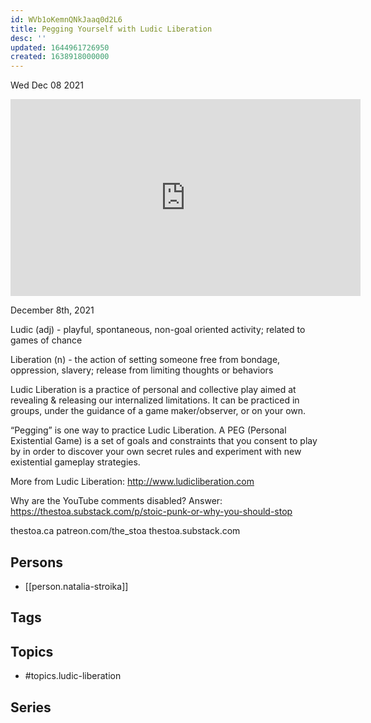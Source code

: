 ```yaml
---
id: WVb1oKemnQNkJaaq0d2L6
title: Pegging Yourself with Ludic Liberation
desc: ''
updated: 1644961726950
created: 1638918000000
---
```





Wed Dec 08 2021

<iframe width="560" height="315" src="https://www.youtube.com/embed/Juq34IRtOXc" title="Pegging Yourself with Ludic Liberation w/ Natalia Stroika" frameborder="0" allow="accelerometer; autoplay; clipboard-write; encrypted-media; gyroscope; picture-in-picture" allowfullscreen ></iframe>

December 8th, 2021

Ludic (adj) - playful, spontaneous, non-goal oriented activity; related to games of chance

Liberation (n) - the action of setting someone free from bondage, oppression, slavery; release from limiting thoughts or behaviors
 
Ludic Liberation is a practice of personal and collective play aimed at revealing & releasing our internalized limitations. It can be practiced in groups, under the guidance of a game maker/observer, or on your own. 

“Pegging” is one way to practice Ludic Liberation. A PEG (Personal Existential Game) is a set of goals and constraints that you consent to play by in order to discover your own secret rules and experiment with new existential gameplay strategies. 

More from Ludic Liberation:  http://www.ludicliberation.com

Why are the YouTube comments disabled? Answer: https://thestoa.substack.com/p/stoic-punk-or-why-you-should-stop

thestoa.ca
patreon.com/the_stoa
thestoa.substack.com

## Persons

- [[person.natalia-stroika]]

## Tags



## Topics

- #topics.ludic-liberation

## Series



